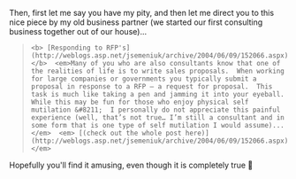 Then, first let me say you have my pity, and then let me direct you to this nice piece by my old business partner (we started our first consulting business together out of our house)...

<blockquote dir="ltr" style="MARGIN-RIGHT: 0px">

    <b> [Responding to RFP's](http://weblogs.asp.net/jsemeniuk/archive/2004/06/09/152066.aspx) </b>  <em>Many of you who are also consultants know that one of the realities of life is to write sales proposals.  When working for large companies or governments you typically submit a proposal in response to a RFP – a request for proposal.  This task is much like taking a pen and jamming it into your eyeball.  While this may be fun for those who enjoy physical self mutilation &#8211;  I personally do not appreciate this painful experience (well, that’s not true… I’m still a consultant and in some form that is one type of self mutilation I would assume)...</em>  <em> [(check out the whole post here)](http://weblogs.asp.net/jsemeniuk/archive/2004/06/09/152066.aspx) </em>

</blockquote>

<p class="Section1">
  Hopefully you'll find it amusing, even though it is completely true 🙂
